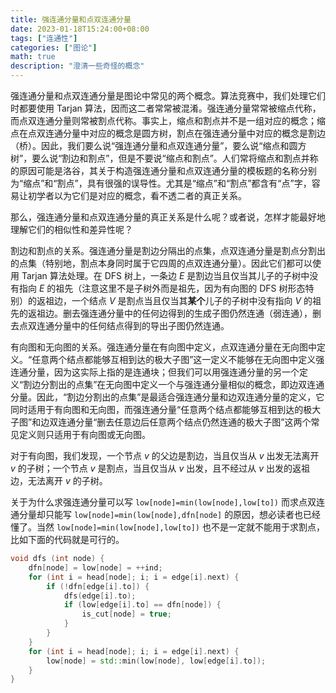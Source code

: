 ```yaml
---
title: 强连通分量和点双连通分量
date: 2023-01-18T15:24:00+08:00
tags: ["连通性"]
categories: ["图论"]
math: true
description: "澄清一些奇怪的概念"
---
```


强连通分量和点双连通分量是图论中常见的两个概念。算法竞赛中，我们处理它们时都要使用 Tarjan 算法，因而这二者常常被混淆。强连通分量常常被缩点代称，而点双连通分量则常被割点代称。事实上，缩点和割点并不是一组对应的概念；缩点在点双连通分量中对应的概念是圆方树，割点在强连通分量中对应的概念是割边（桥）。因此，我们要么说“强连通分量和点双连通分量”，要么说“缩点和圆方树”，要么说“割边和割点”，但是不要说“缩点和割点”。人们常将缩点和割点并称的原因可能是洛谷，其关于构造强连通分量和点双连通分量的模板题的名称分别为“缩点”和“割点”，具有很强的误导性。尤其是“缩点”和“割点”都含有“点”字，容易让初学者以为它们是对应的概念，看不透二者的真正关系。

那么，强连通分量和点双连通分量的真正关系是什么呢？或者说，怎样才能最好地理解它们的相似性和差异性呢？

割边和割点的关系。强连通分量是割边分隔出的点集，点双连通分量是割点分割出的点集（特别地，割点本身同时属于它四周的点双连通分量）。因此它们都可以使用 Tarjan 算法处理。在 DFS 树上，一条边 $E$ 是割边当且仅当其儿子的子树中没有指向 $E$ 的祖先（注意这里不是子树外而是祖先，因为有向图的 DFS 树形态特别）的返祖边，一个结点 $V$ 是割点当且仅当其**某个**儿子的子树中没有指向 $V$ 的祖先的返祖边。删去强连通分量中的任何边得到的生成子图仍然连通（弱连通），删去点双连通分量中的任何结点得到的导出子图仍然连通。

有向图和无向图的关系。强连通分量在有向图中定义，点双连通分量在无向图中定义。“任意两个结点都能够互相到达的极大子图”这一定义不能够在无向图中定义强连通分量，因为这实际上指的是连通块；但我们可以用强连通分量的另一个定义“割边分割出的点集”在无向图中定义一个与强连通分量相似的概念，即边双连通分量。因此，“割边分割出的点集”是最适合强连通分量和边双连通分量的定义，它同时适用于有向图和无向图，而强连通分量“任意两个结点都能够互相到达的极大子图”和边双连通分量“删去任意边后任意两个结点仍然连通的极大子图”这两个常见定义则只适用于有向图或无向图。

对于有向图，我们发现，一个节点 $v$ 的父边是割边，当且仅当从 $v$ 出发无法离开 $v$ 的子树；一个节点 $v$ 是割点，当且仅当从 $v$ 出发，且不经过从 $v$ 出发的返祖边，无法离开 $v$ 的子树。

关于为什么求强连通分量可以写 `low[node]=min(low[node],low[to])` 而求点双连通分量却只能写 `low[node]=min(low[node],dfn[node]` 的原因，想必读者也已经懂了。当然 `low[node]=min(low[node],low[to])` 也不是一定就不能用于求割点，比如下面的代码就是可行的。

```cpp
void dfs (int node) {
	dfn[node] = low[node] = ++ind;
	for (int i = head[node]; i; i = edge[i].next) {
		if (!dfn[edge[i].to]) {
			dfs(edge[i].to);
			if (low[edge[i].to] == dfn[node]) {
				is_cut[node] = true;
			}
		}
	}
    for (int i = head[node]; i; i = edge[i].next) {
        low[node] = std::min(low[node], low[edge[i].to]);
	}
}
```